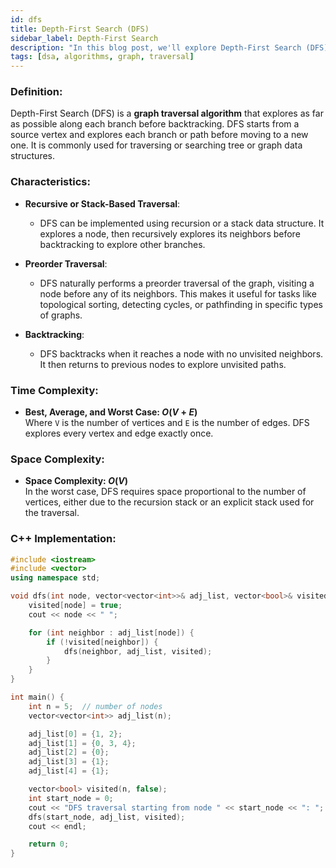 ```yaml
---
id: dfs
title: Depth-First Search (DFS)
sidebar_label: Depth-First Search
description: "In this blog post, we'll explore Depth-First Search (DFS), a graph traversal algorithm used to explore vertices and edges by going as deep as possible before backtracking."
tags: [dsa, algorithms, graph, traversal]
---
```


### Definition:

Depth-First Search (DFS) is a **graph traversal algorithm** that explores as far as possible along each branch before backtracking. DFS starts from a source vertex and explores each branch or path before moving to a new one. It is commonly used for traversing or searching tree or graph data structures.

### Characteristics:

- **Recursive or Stack-Based Traversal**:
  - DFS can be implemented using recursion or a stack data structure. It explores a node, then recursively explores its neighbors before backtracking to explore other branches.

- **Preorder Traversal**:
  - DFS naturally performs a preorder traversal of the graph, visiting a node before any of its neighbors. This makes it useful for tasks like topological sorting, detecting cycles, or pathfinding in specific types of graphs.

- **Backtracking**:
  - DFS backtracks when it reaches a node with no unvisited neighbors. It then returns to previous nodes to explore unvisited paths.

### Time Complexity:

- **Best, Average, and Worst Case: $O(V + E)$**  
  Where `V` is the number of vertices and `E` is the number of edges. DFS explores every vertex and edge exactly once.

### Space Complexity:

- **Space Complexity: $O(V)$**  
  In the worst case, DFS requires space proportional to the number of vertices, either due to the recursion stack or an explicit stack used for the traversal.

### C++ Implementation:

```cpp
#include <iostream>
#include <vector>
using namespace std;

void dfs(int node, vector<vector<int>>& adj_list, vector<bool>& visited) {
    visited[node] = true;
    cout << node << " ";

    for (int neighbor : adj_list[node]) {
        if (!visited[neighbor]) {
            dfs(neighbor, adj_list, visited);
        }
    }
}

int main() {
    int n = 5;  // number of nodes
    vector<vector<int>> adj_list(n);

    adj_list[0] = {1, 2};
    adj_list[1] = {0, 3, 4};
    adj_list[2] = {0};
    adj_list[3] = {1};
    adj_list[4] = {1};

    vector<bool> visited(n, false);
    int start_node = 0;
    cout << "DFS traversal starting from node " << start_node << ": ";
    dfs(start_node, adj_list, visited);
    cout << endl;

    return 0;
}
```